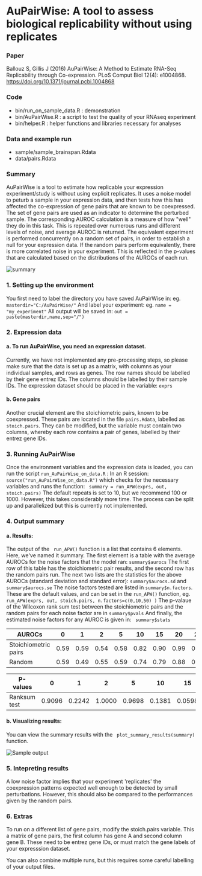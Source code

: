 AuPairWise: A tool to assess biological replicability without using replicates
========

### Paper
Ballouz S, Gillis J (2016) AuPairWise: A Method to Estimate RNA-Seq Replicability through Co-expression. PLoS Comput Biol 12(4): e1004868. https://doi.org/10.1371/journal.pcbi.1004868

### Code 
- bin/run_on_sample_data.R : demonstration 
- bin/AuPairWise.R : a script to test the quality of your RNAseq experiment
- bin/helper.R : helper functions and libraries necessary for analyses

### Data and example run 
- sample/sample_brainspan.Rdata
- data/pairs.Rdata 

### Summary
 AuPairWise is a tool to estimate how replicable your expression experiment/study is without using explicit replicates. 
It uses a noise model to peturb a sample in your expression data, and then tests how this has affected the co-expression of gene pairs that are known to be coexpressed. The set of gene pairs are used as an indicator to determine the perturbed sample. The corresponding AUROC calculation is a measure of how "well" they do in this task. This is repeated over numerous runs and different levels of noise, and average AUROC is returned. The equivalent experiment is performed concurrently on a random set of pairs, in order to establish a null for your expression data. If the random pairs perform equivalently, there is more correlated noise in your experiment. This is reflected in the p-values that are calculated based on the distributions of the AUROCs of each run. 

![summary](https://github.com/sarbal/AuPairWise/blob/master/suppl/imgs/Fig9_new.png "Method summary")

### 1. Setting up the environment
You first need to label the directory you have saved AuPairWise in: eg. ``` masterdir="C:/AuPairWise/" ```
And label your experiment: eg. ``` name = "my_experiment" ```
All output will be saved in: ``` out = paste(masterdir,name,sep="/") ```

### 2. Expression data
#### a. To run AuPairWise, you need an expression dataset.
Currently, we have not implemented any pre-processing steps, so please make sure that the data is
set up as a matrix, with columns as your individual samples, and rows as genes.
The row names should be labelled by their gene entrez IDs.
The columns should be labelled by their sample IDs.
The expression dataset should be placed in the variable: ``` exprs ``` 

#### b. Gene pairs 
Another crucial element are the stoichiometric pairs, known to be coexpressed.
These pairs are located in the file ``` pairs.Rdata ```, labelled as ``` stoich.pairs ```.
They can be modified, but the variable must contain two columns, whereby each row
contains a pair of genes, labelled by their entrez gene IDs.

### 3. Running AuPairWise
Once the environment variables and the expression data is loaded, you can run the
script ``` run_AuPairWise_on_data.R ``` :
In an R session: ``` source("run_AuPairWise_on_data.R") ``` 
which checks for the necessary variables and runs the function: ``` summary = run_APW(exprs, out, stoich.pairs)``` 
The default repeats is set to 10, but we recommend 100 or 1000. However, this takes considerably 
more time. The process can be split up and parallelized but this is currently not implemented.


### 4. Output summary
#### a. Results:
The output of the ``` run_APW()``` function is a list that contains 6 elements. Here, we've named it summary.
The first element is a table with the average AUROCs for the noise factors that the model ran: ``` summary$aurocs ```
The first row of this table has the stoichiometric pair results, and the second row has the random pairs run.
The next two lists are the statistics for the above AUROCs (standard deviation and standard error): ``` summary$aurocs.sd ```  and ``` summary$aurocs.se```
The noise factors tested are listed in ```summary$n.factors```. These are the default values, and can 
be set in the ```run_APW()``` function, eg. ``` run_APW(exprs, out, stoich.pairs, n.factors=c(0,10,50) )```
The p-valaue of the Wilcoxon rank sum test between the stoichiometric pairs and the random pairs for each noise factor are in ```summary$pvals```
And finally, the estimated noise factors for any AUROC is given in: ``` summary$stats```

|AUROCs|0|1|2|5|10|15|20|25|50|100|
|---|---|---|---|---|---|---|---|---|---|---|
|Stoichiometric pairs|0.59|0.59|0.54|0.58|0.82|0.90|0.99|0.99|1.00|1.00|
|Random|0.59|0.49|0.55|0.59|0.74|0.79|0.88|0.95|1.00|1.00|


|P-values|0|1|2|5|10|15|20|25|50|100|
|---|---|---|---|---|---|---|---|---|---|---|
|Ranksum test|0.9096|0.2242|1.0000|0.9698|0.1381|0.0598|0.0025|0.0246|NaN|NaN|

#### b. Visualizing results:
You can view the summary results with the ``` plot_summary_results(summary)``` function.

![Sample output](https://github.com/sarbal/AuPairWise/blob/master/suppl/imgs/summary_encode.png "Sample output")
 
### 5. Intepreting results
A low noise factor implies that your experiment 'replicates' the coexpression patterns expected well
enough to be detected by small perturbations.
However, this should also be compared to the performances given by the random pairs.

### 6. Extras
To run on a different list of gene pairs, modify the stoich.pairs variable.
This a matrix of gene pairs, the first column has gene A and second column gene B.
These need to be entrez gene IDs, or must match the gene labels of your expresssion dataset.

You can also combine multiple runs, but this requires some careful labelling of your output files. 

